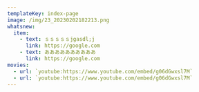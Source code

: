 ```yaml
---
templateKey: index-page
image: /img/23_20230202182213.png
whatsnew:
  item:
    - text: ｓｓｓｓｓjgasdl;j
      link: https://google.com
    - text: ああああああああああ
      link: https://google.com
movies: 
  - url: `youtube:https://www.youtube.com/embed/g06dGwxsl7M`
  - url: `youtube:https://www.youtube.com/embed/g06dGwxsl7M`
---
```

